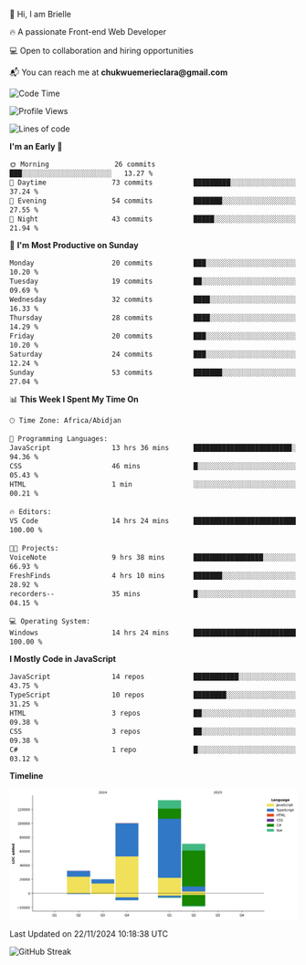<div align="left">
  <p>👋 Hi, I am Brielle</p>
  <p>🔥 A passionate Front-end Web Developer</p>
  <p>💻 Open to collaboration and hiring opportunities</p>
  <p>📬 You can reach me at <strong>chukwuemerieclara@gmail.com</strong></p>
</div>


 
 <!--START_SECTION:waka-->
![Code Time](http://img.shields.io/badge/Code%20Time-337%20hrs-blue)

![Profile Views](http://img.shields.io/badge/Profile%20Views-1-blue)

![Lines of code](https://img.shields.io/badge/From%20Hello%20World%20I%27ve%20Written-126.7%20thousand%20lines%20of%20code-blue)

**I'm an Early 🐤** 

```text
🌞 Morning                26 commits          ███░░░░░░░░░░░░░░░░░░░░░░   13.27 % 
🌆 Daytime                73 commits          █████████░░░░░░░░░░░░░░░░   37.24 % 
🌃 Evening                54 commits          ███████░░░░░░░░░░░░░░░░░░   27.55 % 
🌙 Night                  43 commits          █████░░░░░░░░░░░░░░░░░░░░   21.94 % 
```
📅 **I'm Most Productive on Sunday** 

```text
Monday                   20 commits          ███░░░░░░░░░░░░░░░░░░░░░░   10.20 % 
Tuesday                  19 commits          ██░░░░░░░░░░░░░░░░░░░░░░░   09.69 % 
Wednesday                32 commits          ████░░░░░░░░░░░░░░░░░░░░░   16.33 % 
Thursday                 28 commits          ████░░░░░░░░░░░░░░░░░░░░░   14.29 % 
Friday                   20 commits          ███░░░░░░░░░░░░░░░░░░░░░░   10.20 % 
Saturday                 24 commits          ███░░░░░░░░░░░░░░░░░░░░░░   12.24 % 
Sunday                   53 commits          ███████░░░░░░░░░░░░░░░░░░   27.04 % 
```


📊 **This Week I Spent My Time On** 

```text
🕑︎ Time Zone: Africa/Abidjan

💬 Programming Languages: 
JavaScript               13 hrs 36 mins      ████████████████████████░   94.36 % 
CSS                      46 mins             █░░░░░░░░░░░░░░░░░░░░░░░░   05.43 % 
HTML                     1 min               ░░░░░░░░░░░░░░░░░░░░░░░░░   00.21 % 

🔥 Editors: 
VS Code                  14 hrs 24 mins      █████████████████████████   100.00 % 

🐱‍💻 Projects: 
VoiceNote                9 hrs 38 mins       █████████████████░░░░░░░░   66.93 % 
FreshFinds               4 hrs 10 mins       ███████░░░░░░░░░░░░░░░░░░   28.92 % 
recorders--              35 mins             █░░░░░░░░░░░░░░░░░░░░░░░░   04.15 % 

💻 Operating System: 
Windows                  14 hrs 24 mins      █████████████████████████   100.00 % 
```

**I Mostly Code in JavaScript** 

```text
JavaScript               14 repos            ███████████░░░░░░░░░░░░░░   43.75 % 
TypeScript               10 repos            ████████░░░░░░░░░░░░░░░░░   31.25 % 
HTML                     3 repos             ██░░░░░░░░░░░░░░░░░░░░░░░   09.38 % 
CSS                      3 repos             ██░░░░░░░░░░░░░░░░░░░░░░░   09.38 % 
C#                       1 repo              █░░░░░░░░░░░░░░░░░░░░░░░░   03.12 % 
```



**Timeline**

![Lines of Code chart](https://raw.githubusercontent.com/Brielle28/Brielle28/main/assets/bar_graph.png)


 Last Updated on 22/11/2024 10:18:38 UTC
<!--END_SECTION:waka-->

![GitHub Streak](https://github-readme-streak-stats.herokuapp.com/?user=Brielle28)



